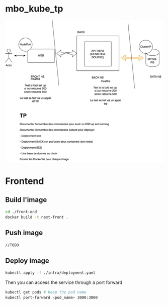 # mbo_kube_tp

![Nice architecture](./assets/do3-kube-archi.png)

# Frontend

## Build l'image

```bash
cd ./front-end
docker build -t next-front .
```

## Push image

```bash
//TODO
```

## Deploy image

```bash
kubectl apply -f ./infra/deployment.yaml
```

Then you can access the service through a port forward

```bash
kubectl get pods # Keep the pod name
kubectl port-forward <pod_name> 3000:3000
```
